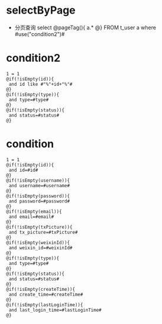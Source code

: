 selectByPage
===
* 分页查询
    select
    @pageTag(){
       a.*
    @} 
    FROM  t_user a
    where #use("condition2")#

condition2
===
    1 = 1
    @if(!isEmpty(id)){
     and id like #"%"+id+"%"#
    @}
    @if(!isEmpty(type)){
     and type=#type#
    @}
    @if(!isEmpty(status)){
     and status=#status#
    @}
    
condition
===

    1 = 1
    @if(!isEmpty(id)){
     and id=#id#
    @}
    @if(!isEmpty(username)){
     and username=#username#
    @}
    @if(!isEmpty(password)){
     and password=#password#
    @}
    @if(!isEmpty(email)){
     and email=#email#
    @}
    @if(!isEmpty(txPicture)){
     and tx_picture=#txPicture#
    @}
    @if(!isEmpty(weixinId)){
     and weixin_id=#weixinId#
    @}
    @if(!isEmpty(type)){
     and type=#type#
    @}
    @if(!isEmpty(status)){
     and status=#status#
    @}
    @if(!isEmpty(createTime)){
     and create_time=#createTime#
    @}
    @if(!isEmpty(lastLoginTime)){
     and last_login_time=#lastLoginTime#
    @}
    
 